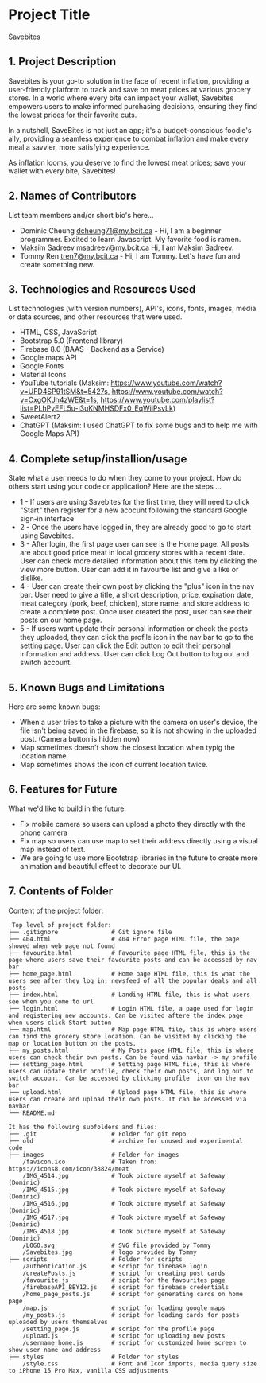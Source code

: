 # Project Title
Savebites
## 1. Project Description
Savebites is your go-to solution in the face of recent inflation, providing a user-friendly platform to track and save on meat prices at various grocery stores. In a world where every bite can impact your wallet, Savebites empowers users to make informed purchasing decisions, ensuring they find the lowest prices for their favorite cuts.

In a nutshell, SaveBites is not just an app; it's a budget-conscious foodie's ally, providing a seamless experience to combat inflation and make every meal a savvier, more satisfying experience.

As inflation looms, you deserve to find the lowest meat prices; save your wallet with every bite, Savebites!

## 2. Names of Contributors
List team members and/or short bio's here...
* Dominic Cheung dcheung71@my.bcit.ca - Hi, I am a beginner programmer. Excited to learn Javascript. My favorite food is ramen.
* Maksim Sadreev msadreev@my.bcit.ca  Hi, I am Maksim Sadreev. 
* Tommy Ren tren7@my.bcit.ca - Hi, I am Tommy. Let's have fun and create something new.
	
## 3. Technologies and Resources Used
List technologies (with version numbers), API's, icons, fonts, images, media or data sources, and other resources that were used.
* HTML, CSS, JavaScript
* Bootstrap 5.0 (Frontend library)
* Firebase 8.0 (BAAS - Backend as a Service)
* Google maps API
* Google Fonts
* Material Icons
* YouTube tutorials (Maksim: https://www.youtube.com/watch?v=UFD4SP91tSM&t=5427s, https://www.youtube.com/watch?v=CxgOKJh4zWE&t=1s, https://www.youtube.com/playlist?list=PLhPyEFL5u-i3uKNMHSDFx0_EqWiiPsvLk) 
* SweetAlert2
* ChatGPT (Maksim: I used ChatGPT to fix some bugs and to help me with Google Maps API) 


## 4. Complete setup/installion/usage
State what a user needs to do when they come to your project.  How do others start using your code or application?
Here are the steps ...
* 1 - If users are using Savebites for the first time, they will need to click "Start" then register for a new acocunt following the standard Google sign-in interface
* 2 - Once the users have logged in, they are already good to go to start using Savebites.
* 3 - After login, the first page user can see is the Home page. All posts are about good price meat in local grocery stores with a recent date. User can check more detailed information about this item by clicking the view more button. User can add it in favourtie list and give a like or dislike.
* 4 - User can create their own post by clicking the "plus" icon in the nav bar. User need to give a title, a short description, price, expiration date, meat category (pork, beef, chicken), store name, and store address to create a complete post. Once user created the post, user can see their posts on our home page.
* 5 - If users want update their personal information or check the posts they uploaded, they can click the profile icon in the nav bar to go to the setting page. User can click the Edit button to edit their personal information and address. User can click Log Out button to log out and switch account.

## 5. Known Bugs and Limitations
Here are some known bugs:
* When a user tries to take a picture with the camera on user's device, the file isn't being saved in the firebase, so it is not showing in the uploaded post. (Camera button is hidden now)
* Map sometimes doesn't show the closest location when typig the location name.
* Map sometimes shows the icon of current location twice.

## 6. Features for Future
What we'd like to build in the future:
* Fix mobile camera so users can upload a photo they directly with the phone camera
* Fix map so users can use map to set their address directly using a visual map instead of text.
* We are going to use more Bootstrap libraries in the future to create more animation and beautiful effect to decorate our UI.

	
## 7. Contents of Folder
Content of the project folder:

```
 Top level of project folder: 
├── .gitignore               # Git ignore file
├── 404.html                 # 404 Error page HTML file, the page showed when web page not found
├── favourite.html           # Favourite page HTML file, this is the page where users save their favourite posts and can be accessed by nav bar
├── home_page.html           # Home page HTML file, this is what the users see after they log in; newsfeed of all the popular deals and all posts
├── index.html               # Landing HTML file, this is what users see when you come to url
├── login.html               # Login HTML file, a page used for login and registering new accounts. Can be visited aftere the index page when users click Start button
├── map.html                 # Map page HTML file, this is where users can find the grocery store location. Can be visited by clicking the map or location button on the posts.
├── my_posts.html            # My Posts page HTML file, this is where users can check their own posts. Can be found via navbar -> my profile
├── setting_page.html        # Setting page HTML file, this is where users can update their profile, check their own posts, and log out to switch account. Can be accessed by clicking profile  icon on the nav bar
├── upload.html              # Upload page HTML file, this is where users can create and upload their own posts. It can be accessed via navbar
└── README.md

It has the following subfolders and files:
├── .git                     # Folder for git repo
├── old                      # archive for unused and experimental code
├── images                   # Folder for images
    /favicon.ico             # Taken from: https://icons8.com/icon/38824/meat
    /IMG_4514.jpg            # Took picture myself at Safeway (Dominic)
    /IMG_4515.jpg            # Took picture myself at Safeway (Dominic)
    /IMG_4516.jpg            # Took picture myself at Safeway (Dominic)
    /IMG_4517.jpg            # Took picture myself at Safeway (Dominic)
    /IMG_4518.jpg            # Took picture myself at Safeway (Dominic)
    /LOGO.svg                # SVG file provided by Tommy
    /Savebites.jpg           # logo provided by Tommy
├── scripts                  # Folder for scripts
    /authentication.js       # script for firebase login
    /createPosts.js          # script for creating post cards
    /favourite.js            # script for the favourites page
    /firebaseAPI_BBY12.js    # script for firebase credentials
    /home_page_posts.js      # script for generating cards on home page
    /map.js                  # script for loading google maps
    /my_posts.js             # script for loading cards for posts uploaded by users themselves
    /setting_page.js         # script for the profile page
    /upload.js               # script for uploading new posts
    /username_home.js        # script for customized home screen to show user name and address
├── styles                   # Folder for styles
    /style.css               # Font and Icon imports, media query size to iPhone 15 Pro Max, vanilla CSS adjustments 


```


